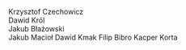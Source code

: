 Krzysztof Czechowicz  
Dawid Król  
Jakub Błażowski  
Jakub Macioł 
Dawid Kmak
Filip Bibro
Kacper Korta